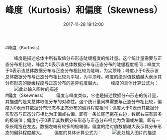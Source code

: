 ﻿---
title: 峰度（Kurtosis）和偏度（Skewness）
date: 2017-11-28 19:12:00
categories:
  - 其他
tags:
  - Kurtosis
description: 介绍一下峰度（Kurtosis）和偏度（Skewness）的基本概念
---

#峰度（Kurtosis）

&emsp;&emsp;峰度是描述总体中所有取值分布形态陡缓程度的统计量。这个统计量需要与正态分布相比较，峰度为0表示该总体数据分布与正态分布的陡缓程度相同；峰度大于0表示该总体数据分布与正态分布相比较为陡峭，为尖顶峰；峰度小于0表示该总体数据分布与正态分布相比较为平坦，为平顶峰。峰度的绝对值数值越大表示其分布形态的陡缓程度与正态分布的差异程度越大。
&emsp;&emsp;峰度的具体计算公式为：
&emsp;&emsp;![此处输入图片的描述][1]
<br>
#偏度（Skewness）
&emsp;&emsp;偏度与峰度类似，它也是描述数据分布形态的统计量，其描述的是某总体取值分布的对称性。这个统计量同样需要与正态分布相比较，偏度为0表示其数据分布形态与正态分布的偏斜程度相同；偏度大于0表示其数据分布形态与正态分布相比为正偏或右偏，即有一条长尾巴拖在右边，数据右端有较多的极端值；偏度小于0表示其数据分布形态与正态分布相比为负偏或左偏，即有一条长尾拖在左边，数据左端有较多的极端值。偏度的绝对值数值越大表示其分布形态的偏斜程度越大。
&emsp;&emsp;偏度的具体计算公式为：
&emsp;&emsp;![此处输入图片的描述][2]


  [1]: http://images.51cto.com/files/uploadimg/20100408/161046770.jpg
  [2]: http://images.51cto.com/files/uploadimg/20100408/161111811.jpg
